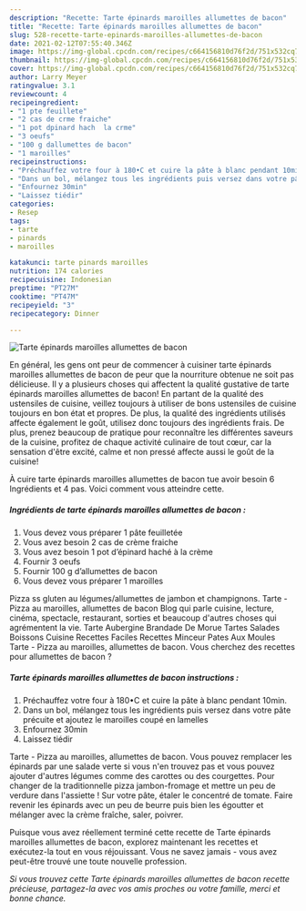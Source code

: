 ```yaml
---
description: "Recette: Tarte épinards maroilles allumettes de bacon"
title: "Recette: Tarte épinards maroilles allumettes de bacon"
slug: 528-recette-tarte-epinards-maroilles-allumettes-de-bacon
date: 2021-02-12T07:55:40.346Z
image: https://img-global.cpcdn.com/recipes/c664156810d76f2d/751x532cq70/tarte-epinards-maroilles-allumettes-de-bacon-photo-principale-de-la-recette.jpg
thumbnail: https://img-global.cpcdn.com/recipes/c664156810d76f2d/751x532cq70/tarte-epinards-maroilles-allumettes-de-bacon-photo-principale-de-la-recette.jpg
cover: https://img-global.cpcdn.com/recipes/c664156810d76f2d/751x532cq70/tarte-epinards-maroilles-allumettes-de-bacon-photo-principale-de-la-recette.jpg
author: Larry Meyer
ratingvalue: 3.1
reviewcount: 4
recipeingredient:
- "1 pte feuillete"
- "2 cas de crme fraiche"
- "1 pot dpinard hach  la crme"
- "3 oeufs"
- "100 g dallumettes de bacon"
- "1 maroilles"
recipeinstructions:
- "Préchauffez votre four à 180•C et cuire la pâte à blanc pendant 10min."
- "Dans un bol, mélangez tous les ingrédients puis versez dans votre pâte précuite et ajoutez le maroilles coupé en lamelles"
- "Enfournez 30min"
- "Laissez tiédir"
categories:
- Resep
tags:
- tarte
- pinards
- maroilles

katakunci: tarte pinards maroilles 
nutrition: 174 calories
recipecuisine: Indonesian
preptime: "PT27M"
cooktime: "PT47M"
recipeyield: "3"
recipecategory: Dinner

---
```



![Tarte épinards maroilles allumettes de bacon](https://img-global.cpcdn.com/recipes/c664156810d76f2d/751x532cq70/tarte-epinards-maroilles-allumettes-de-bacon-photo-principale-de-la-recette.jpg)

En général, les gens ont peur de commencer à cuisiner tarte épinards maroilles allumettes de bacon de peur que la nourriture obtenue ne soit pas délicieuse. Il y a plusieurs choses qui affectent la qualité gustative de tarte épinards maroilles allumettes de bacon! En partant de la qualité des ustensiles de cuisine, veillez toujours à utiliser de bons ustensiles de cuisine toujours en bon état et propres. De plus, la qualité des ingrédients utilisés affecte également le goût, utilisez donc toujours des ingrédients frais. De plus, prenez beaucoup de pratique pour reconnaître les différentes saveurs de la cuisine, profitez de chaque activité culinaire de tout cœur, car la sensation d'être excité, calme et non pressé affecte aussi le goût de la cuisine!

<!--inarticleads1-->

À cuire tarte épinards maroilles allumettes de bacon tue avoir besoin 6 Ingrédients et 4 pas. Voici comment vous atteindre cette.

##### Ingrédients de tarte épinards maroilles allumettes de bacon :

1. Vous devez vous préparer 1 pâte feuilletée
1. Vous avez besoin 2 cas de crème fraiche
1. Vous avez besoin 1 pot d’épinard haché à la crème
1. Fournir 3 oeufs
1. Fournir 100 g d’allumettes de bacon
1. Vous devez vous préparer 1 maroilles


Pizza ss gluten au légumes/allumettes de jambon et champignons. Tarte - Pizza au maroilles, allumettes de bacon Blog qui parle cuisine, lecture, cinéma, spectacle, restaurant, sorties et beaucoup d&#39;autres choses qui agrémentent la vie. Tarte Aubergine Brandade De Morue Tartes Salades Boissons Cuisine Recettes Faciles Recettes Minceur Pates Aux Moules Tarte - Pizza au maroilles, allumettes de bacon. Vous cherchez des recettes pour allumettes de bacon ? 

<!--inarticleads2-->

##### Tarte épinards maroilles allumettes de bacon instructions :

1. Préchauffez votre four à 180•C et cuire la pâte à blanc pendant 10min.
1. Dans un bol, mélangez tous les ingrédients puis versez dans votre pâte précuite et ajoutez le maroilles coupé en lamelles
1. Enfournez 30min
1. Laissez tiédir


Tarte - Pizza au maroilles, allumettes de bacon. Vous pouvez remplacer les épinards par une salade verte si vous n&#39;en trouvez pas et vous pouvez ajouter d&#39;autres légumes comme des carottes ou des courgettes. Pour changer de la traditionnelle pizza jambon-fromage et mettre un peu de verdure dans l&#39;assiette ! Sur votre pâte, étaler le concentré de tomate. Faire revenir les épinards avec un peu de beurre puis bien les égoutter et mélanger avec la crème fraîche, saler, poivrer. 

<!--inarticleads1-->

<p>
Puisque vous avez réellement terminé cette recette de Tarte épinards maroilles allumettes de bacon, explorez maintenant les recettes et exécutez-la tout en vous réjouissant. Vous ne savez jamais - vous avez peut-être trouvé une toute nouvelle profession.
</p>

<p>
<i>Si vous trouvez cette Tarte épinards maroilles allumettes de bacon recette précieuse, partagez-la avec vos amis proches ou votre famille, merci et bonne chance.</i>
</p>
